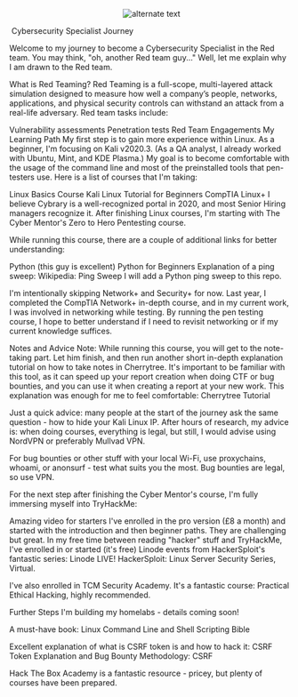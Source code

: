 <p align="center"> 
    <img src="https://user-images.githubusercontent.com/16366238/93334376-c371a880-f81c-11ea-88f9-88347bbab741.PNG" alt="alternate text">
 </p>


<p align="centre">
 Cybersecurity Specialist Journey
  </p>
Welcome to my journey to become a Cybersecurity Specialist in the Red team. You may think, "oh, another Red team guy..." Well, let me explain why I am drawn to the Red team.

What is Red Teaming?
Red Teaming is a full-scope, multi-layered attack simulation designed to measure how well a company’s people, networks, applications, and physical security controls can withstand an attack from a real-life adversary. Red team tasks include:

Vulnerability assessments
Penetration tests
Red Team Engagements
My Learning Path
My first step is to gain more experience within Linux. As a beginner, I'm focusing on Kali v2020.3. (As a QA analyst, I already worked with Ubuntu, Mint, and KDE Plasma.) My goal is to become comfortable with the usage of the command line and most of the preinstalled tools that pen-testers use. Here is a list of courses that I'm taking:

Linux Basics Course
Kali Linux Tutorial for Beginners
CompTIA Linux+
I believe Cybrary is a well-recognized portal in 2020, and most Senior Hiring managers recognize it. After finishing Linux courses, I'm starting with The Cyber Mentor's Zero to Hero Pentesting course.

While running this course, there are a couple of additional links for better understanding:

Python (this guy is excellent) Python for Beginners
Explanation of a ping sweep: Wikipedia: Ping Sweep
I will add a Python ping sweep to this repo.

I'm intentionally skipping Network+ and Security+ for now. Last year, I completed the CompTIA Network+ in-depth course, and in my current work, I was involved in networking while testing. By running the pen testing course, I hope to better understand if I need to revisit networking or if my current knowledge suffices.

Notes and Advice
Note: While running this course, you will get to the note-taking part. Let him finish, and then run another short in-depth explanation tutorial on how to take notes in Cherrytree. It's important to be familiar with this tool, as it can speed up your report creation when doing CTF or bug bounties, and you can use it when creating a report at your new work. This explanation was enough for me to feel comfortable: Cherrytree Tutorial

Just a quick advice: many people at the start of the journey ask the same question - how to hide your Kali Linux IP. After hours of research, my advice is: when doing courses, everything is legal, but still, I would advise using NordVPN or preferably Mullvad VPN.

For bug bounties or other stuff with your local Wi-Fi, use proxychains, whoami, or anonsurf - test what suits you the most. Bug bounties are legal, so use VPN.

For the next step after finishing the Cyber Mentor's course, I'm fully immersing myself into TryHackMe:

Amazing video for starters
I've enrolled in the pro version (£8 a month) and started with the introduction and then beginner paths. They are challenging but great. In my free time between reading "hacker" stuff and TryHackMe, I've enrolled in or started (it's free) Linode events from HackerSploit's fantastic series: Linode LIVE! HackerSploit: Linux Server Security Series, Virtual.

I've also enrolled in TCM Security Academy. It's a fantastic course: Practical Ethical Hacking, highly recommended.

Further Steps
I'm building my homelabs - details coming soon!

A must-have book: Linux Command Line and Shell Scripting Bible

Excellent explanation of what is CSRF token is and how to hack it: CSRF Token Explanation and Bug Bounty Methodology: CSRF

Hack The Box Academy is a fantastic resource - pricey, but plenty of courses have been prepared.
